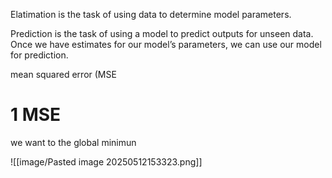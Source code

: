 

Elatimation is the task of using data to determine model parameters.

Prediction is the task of using a model to predict outputs for unseen data. Once we have estimates for
our model’s parameters, we can use our model for prediction.


mean squared error (MSE


# 1 MSE

we want to the global minimun 

![[image/Pasted image 20250512153323.png]]


